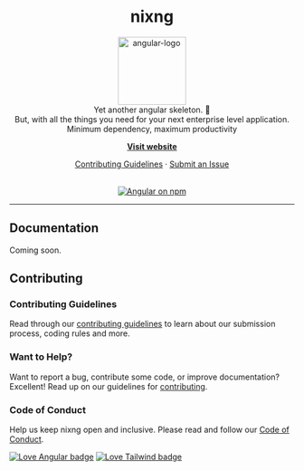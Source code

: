 <h1 align="center">nixng</h1>

<p align="center">
  <img src="https://avatars.githubusercontent.com/u/91849603?s=200&v=4" alt="angular-logo" width="120px" height="120px"/>
  <br>
    Yet another angular skeleton. 🎉 <br> 
    But, with all the things you need for your next enterprise level application. Minimum
dependency, maximum productivity
  <br>
</p>

<p align="center">
  <a href="https://www.github.io/nixgram/nixng"><strong>Visit website</strong></a>
  <br>
</p>

<p align="center">
  <a href="CONTRIBUTING.md">Contributing Guidelines</a>
  ·
  <a href="https://github.com/nixgram/nixng/issues">Submit an Issue</a>
  <br>
  <br>
</p>

<p align="center">
  <a href="https://www.npmjs.com/@angular/core">
    <img src="https://img.shields.io/npm/v/@angular/core.svg?logo=npm&logoColor=fff&label=NPM+package&color=limegreen" alt="Angular on npm" />
  </a>
</p>

<hr>

## Documentation

Coming soon.

## Contributing

### Contributing Guidelines

Read through our [contributing guidelines](contributing) to learn about our submission process, coding rules and more.

### Want to Help?

Want to report a bug, contribute some code, or improve documentation? Excellent! Read up on our guidelines
for [contributing](contributing).

### Code of Conduct

Help us keep nixng open and inclusive. Please read and follow our [Code of Conduct](code_of_conduct).

[![Love Angular badge](https://img.shields.io/badge/angular-love-red?logo=angular&angular=love)](https://www.github.com/angular/angular)
[![Love Tailwind badge](https://img.shields.io/badge/tailwindcss-love-blue?logo=tailwindcss&tailwind=love)](https://github.com/tailwindlabs/tailwindcss)
